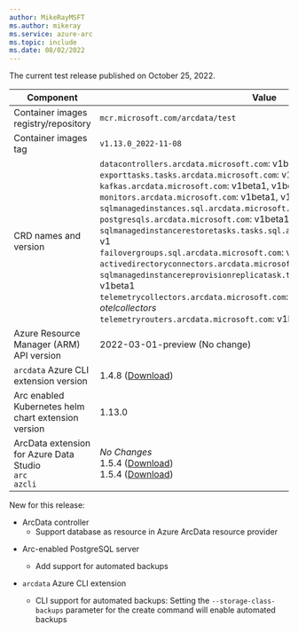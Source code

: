 ```yaml
---
author: MikeRayMSFT
ms.author: mikeray
ms.service: azure-arc
ms.topic: include
ms.date: 08/02/2022
---
```



The current test release published on October 25, 2022.

|Component|Value|
|-----------|-----------|
|Container images registry/repository |`mcr.microsoft.com/arcdata/test`|
|Container images tag |`v1.13.0_2022-11-08`|
|CRD names and version|`datacontrollers.arcdata.microsoft.com`: v1beta1, v1 through v6<br/>`exporttasks.tasks.arcdata.microsoft.com`: v1beta1, v1, v2<br/>`kafkas.arcdata.microsoft.com`: v1beta1, v1beta2<br/>`monitors.arcdata.microsoft.com`: v1beta1, v1, v2<br/>`sqlmanagedinstances.sql.arcdata.microsoft.com`: v1beta1, v1 through v7<br/>`postgresqls.arcdata.microsoft.com`: v1beta1, v1beta2, v1beta3<br/>`sqlmanagedinstancerestoretasks.tasks.sql.arcdata.microsoft.com`: v1beta1, v1<br/>`failovergroups.sql.arcdata.microsoft.com`: v1beta1, v1beta2, v1 through v2<br/>`activedirectoryconnectors.arcdata.microsoft.com`: v1beta1, v1beta2, v1<br/>`sqlmanagedinstancereprovisionreplicatask.tasks.sql.arcdata.microsoft.com`: v1beta1<br/>`telemetrycollectors.arcdata.microsoft.com`: v1beta1, v1beta2 *use to be otelcollectors*<br/>`telemetryrouters.arcdata.microsoft.com`: v1beta1, v1beta2<br/>|
|Azure Resource Manager (ARM) API version|2022-03-01-preview (No change)|
|`arcdata` Azure CLI extension version|1.4.8 ([Download](https://aka.ms/az-cli-arcdata-ext))|
|Arc enabled Kubernetes helm chart extension version|1.13.0|
|ArcData extension for Azure Data Studio<br/>`arc`<br/>`azcli`|*No Changes*<br/>1.5.4 ([Download](https://aka.ms/ads-arcdata-ext))</br>1.5.4 ([Download](https://aka.ms/ads-azcli-ext))|



New for this release:
- ArcData controller
  - Support database as resource in Azure ArcData resource provider 

<!--
- Arc-enabled SQL managed instance
-->

- Arc-enabled PostgreSQL server
  - Add support for automated backups


- `arcdata` Azure CLI extension
  - CLI support for automated backups: Setting the `--storage-class-backups` parameter for the create command will enable automated backups
